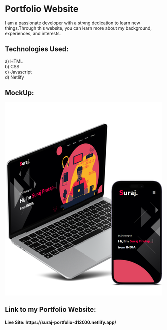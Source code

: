 # Portfolio Website
I am a passionate developer with a strong dedication to learn new things.Through this website, you can learn more about my background, experiences, and interests. 
 
 
## Technologies Used:

a) HTML <br>
b) CSS <br>
c) Javascript <br>
d) Netlify <br>

## MockUp:
<p align="center">
  <img src="Portfolio/images/w3.png"/>
</p>

<h2> Link to my Portfolio Website:
<h4> Live Site: https://suraj-portfolio-d12000.netlify.app/
